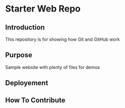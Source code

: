 # Starter Web Repo

## Introduction

This repository is for showing how Git and GitHub work

## Purpose

Sample website with plenty of files for demos

## Deployement

## How To Contribute